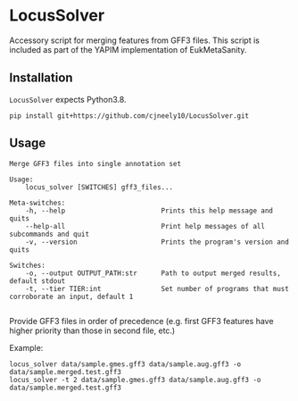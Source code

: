 # LocusSolver

Accessory script for merging features from GFF3 files. This script is included as part of the YAPIM implementation of EukMetaSanity.

## Installation

`LocusSolver` expects Python3.8.

```shell
pip install git+https://github.com/cjneely10/LocusSolver.git
```

## Usage

```shell
Merge GFF3 files into single annotation set

Usage:
    locus_solver [SWITCHES] gff3_files...

Meta-switches:
    -h, --help                        Prints this help message and quits
    --help-all                        Print help messages of all subcommands and quit
    -v, --version                     Prints the program's version and quits

Switches:
    -o, --output OUTPUT_PATH:str      Path to output merged results, default stdout
    -t, --tier TIER:int               Set number of programs that must corroborate an input, default 1


```

Provide GFF3 files in order of precedence (e.g. first GFF3 features have higher priority than those in second file, etc.)

Example:

```shell
locus_solver data/sample.gmes.gff3 data/sample.aug.gff3 -o data/sample.merged.test.gff3
locus_solver -t 2 data/sample.gmes.gff3 data/sample.aug.gff3 -o data/sample.merged.test.gff3
```